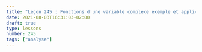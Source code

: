 ```yaml
---
title: "Leçon 245 : Fonctions d'une variable complexe exemple et applications"
date: 2021-08-03T16:31:03+02:00
draft: true
type: lessons
number: 245
tags: ["analyse"]
---
```

